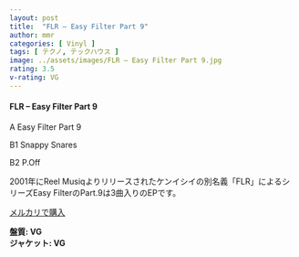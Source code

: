 ```yaml
---
layout: post
title:  "FLR – Easy Filter Part 9"
author: mmr
categories: [ Vinyl ]
tags: [ テクノ, テックハウス ]
image: ../assets/images/FLR – Easy Filter Part 9.jpg
rating: 3.5
v-rating: VG
---
```


#### FLR – Easy Filter Part 9

A  Easy Filter Part 9

B1  Snappy Snares

B2  P.Off

2001年にReel Musiqよりリリースされたケンイシイの別名義「FLR」によるシリーズEasy FilterのPart.9は3曲入りのEPです。



[メルカリで購入](https://jp.mercari.com/item/m49758319217)


<div class="mt-4 mb-4 d-flex align-items-center">
<strong class="mr-1">盤質: VG</strong>
</div>
<div class="mt-4 mb-4 d-flex align-items-center">
<strong class="mr-1">ジャケット: VG</strong>
</div>